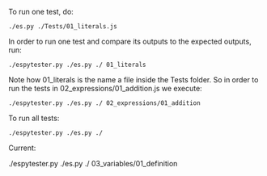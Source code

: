 To run one test, do:

```
./es.py ./Tests/01_literals.js
```


In order to run one test and compare its outputs to the expected outputs, run:

```
./espytester.py ./es.py ./ 01_literals
```

Note how 01_literals is the name a file inside the Tests folder. So in order to run the tests in 02_expressions/01_addition.js we execute:

```
./espytester.py ./es.py ./ 02_expressions/01_addition
```

To run all tests:

```
./espytester.py ./es.py ./
```



Current:

./espytester.py ./es.py ./ 03_variables/01_definition
